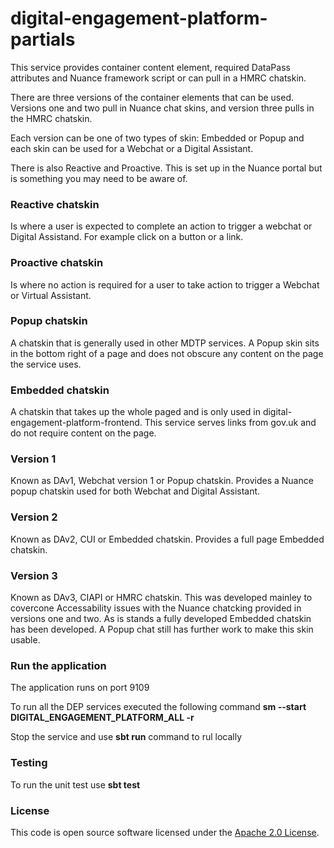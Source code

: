 
# digital-engagement-platform-partials

This service provides container content element, required DataPass attributes and Nuance framework script or can 
pull in a HMRC chatskin.

There are three versions of the container elements that can be used. Versions one and two pull in Nuance chat skins,
and version three pulls in the HMRC chatskin. 

Each version can be one of two types of skin: Embedded or Popup and each skin can be used for a Webchat or a
Digital Assistant.

There is also Reactive and Proactive. This is set up in the Nuance portal but is something you may need to be aware of.

### Reactive chatskin
Is where a user is expected to complete an action to trigger a webchat or Digital Assistand. For example click on 
a button or a link.

### Proactive chatskin
Is where no action is required for a user to take action to trigger a Webchat or Virtual Assistant.

### Popup chatskin
A chatskin that is generally used in other MDTP services. A Popup skin sits in the bottom right of a page and does not 
obscure any content on the page the service uses.

### Embedded chatskin
A chatskin that takes up the whole paged and is only used in digital-engagement-platform-frontend. This service serves links from gov.uk 
and do not require content on the page.

### Version 1
Known as DAv1, Webchat version 1 or Popup chatskin. Provides a Nuance popup chatskin used for both Webchat and Digital Assistant.

### Version 2
Known as DAv2, CUI or Embedded chatskin. Provides a full page Embedded chatskin.

### Version 3
Known as DAv3, CIAPI or HMRC chatskin. This was developed mainley to covercone Accessability issues with the Nuance chatcking 
provided in versions one and two. As is stands a fully developed Embedded chatskin has been developed. A Popup chat still has
further work to make this skin usable. 

### Run the application
The application runs on port 9109

To run all the DEP services executed the following command 
**sm --start DIGITAL_ENGAGEMENT_PLATFORM_ALL -r**

Stop the service and use **sbt run** command to rul locally

### Testing
To run the unit test use **sbt test**

### License

This code is open source software licensed under the [Apache 2.0 License]("http://www.apache.org/licenses/LICENSE-2.0.html").
